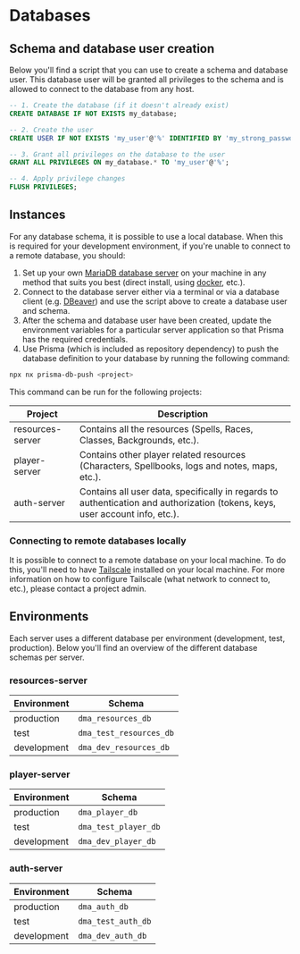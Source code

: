 # Databases

## Schema and database user creation

Below you'll find a script that you can use to create a schema and database user. This database user will be granted all privileges to the schema and is allowed to connect to the database from any host.

```sql
-- 1. Create the database (if it doesn't already exist)
CREATE DATABASE IF NOT EXISTS my_database;

-- 2. Create the user
CREATE USER IF NOT EXISTS 'my_user'@'%' IDENTIFIED BY 'my_strong_password';

-- 3. Grant all privileges on the database to the user
GRANT ALL PRIVILEGES ON my_database.* TO 'my_user'@'%';

-- 4. Apply privilege changes
FLUSH PRIVILEGES;
```

## Instances

For any database schema, it is possible to use a local database. When this is required for your development environment, if you're unable to connect to a remote database, you should:

1. Set up your own [MariaDB database server](https://mariadb.com/docs/) on your machine in any method that suits you best (direct install, using [docker](https://hub.docker.com/_/mariadb), etc.).
2. Connect to the database server either via a terminal or via a database client (e.g. [DBeaver](https://dbeaver.io/)) and use the script above to create a database user and schema.
3. After the schema and database user have been created, update the environment variables for a particular server application so that Prisma has the required credentials.
4. Use Prisma (which is included as repository dependency) to push the database definition to your database by running the following command:

```bash
npx nx prisma-db-push <project>
```

This command can be run for the following projects:

| Project          | Description                                                                                                                  |
|------------------|------------------------------------------------------------------------------------------------------------------------------|
| resources-server | Contains all the resources (Spells, Races, Classes, Backgrounds, etc.).                                                      |
| player-server    | Contains other player related resources (Characters, Spellbooks, logs and notes, maps, etc.).                                |
| auth-server      | Contains all user data, specifically in regards to authentication and authorization (tokens, keys, user account info, etc.). |

### Connecting to remote databases locally

It is possible to connect to a remote database on your local machine. To do this, you'll need to have [Tailscale](https://tailscale.com/) installed on your local machine. For more information on how to configure Tailscale (what network to connect to, etc.), please contact a project admin.

## Environments

Each server uses a different database per environment (development, test, production). Below you'll find an overview of the different database schemas per server.

### resources-server

| Environment | Schema                  |
|-------------|-------------------------|
| production  | `dma_resources_db`      |
| test        | `dma_test_resources_db` |
| development | `dma_dev_resources_db ` |

### player-server

| Environment | Schema                  |
|-------------|-------------------------|
| production  | `dma_player_db`         |
| test        | `dma_test_player_db`    |
| development | `dma_dev_player_db`     |

### auth-server

| Environment | Schema                  |
|-------------|-------------------------|
| production  | `dma_auth_db`           |
| test        | `dma_test_auth_db`      |
| development | `dma_dev_auth_db`       |
